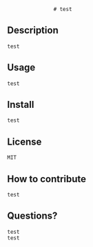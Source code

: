                    # test 
  
  ## Description
    test  
  
  ## Usage
    test
    
  ## Install
    test   
    
  ## License
    MIT
  
  ## How to contribute
    test
    
  ## Questions?
    test
    test

  